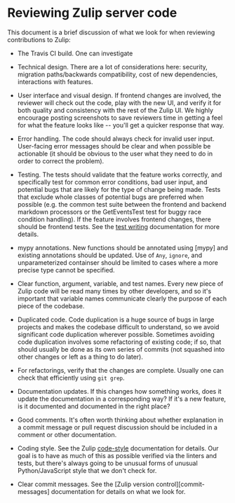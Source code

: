 # Reviewing Zulip server code

This document is a brief discussion of what we look for when reviewing
contributions to Zulip:

* The Travis CI build.  One can investigate 

* Technical design.  There are a lot of considerations here: security,
  migration paths/backwards compatibility, cost of new dependencies,
  interactions with features.

* User interface and visual design.  If frontend changes are involved,
  the reviewer will check out the code, play with the new UI, and
  verify it for both quality and consistency with the rest of the
  Zulip UI.  We highly encourage posting screenshots to save reviewers
  time in getting a feel for what the feature looks like -- you'll get
  a quicker response that way.

* Error handling.  The code should always check for invalid user
  input.  User-facing error messages should be clear and when possible
  be actionable (it should be obvious to the user what they need to do
  in order to correct the problem).

* Testing.  The tests should validate that the feature works
  correctly, and specifically test for common error conditions, bad
  user input, and potential bugs that are likely for the type of
  change being made.  Tests that exclude whole classes of potential
  bugs are preferred when possible (e.g. the common test suite between
  the frontend and backend markdown processors or the GetEventsTest
  test for buggy race condition handling).  If the feature involves
  frontend changes, there should be frontend tests.  See the [test
  writing][test-writing] documentation for more details.

* mypy annotations.  New functions should be annotated using [mypy]
  and existing annotations should be updated.  Use of `Any`, `ignore`,
  and unparameterized containser should be limited to cases where a
  more precise type cannot be specified.

* Clear function, argument, variable, and test names.  Every new piece
  of Zulip code will be read many times by other developers, and so
  it's important that variable names communicate clearly the purpose
  of each piece of the codebase.

* Duplicated code.  Code duplication is a huge source of bugs in large
  projects and makes the codebase difficult to understand, so we avoid
  significant code duplication wherever possible.  Sometimes avoiding
  code duplication involves some refactoring of existing code; if so,
  that should usually be done as its own series of commits (not
  squashed into other changes or left as a thing to do later).

* For refactorings, verify that the changes are complete.  Usually one
  can check that efficiently using `git grep`.

* Documentation updates.  If this changes how something works, does it
  update the documentation in a corresponding way?  If it's a new
  feature, is it documented and documented in the right place?

* Good comments.  It's often worth thinking about whether explanation
  in a commit message or pull request discussion should be included in
  a comment or other documentation.

* Coding style.  See the Zulip [code-style] documentation for details.
  Our goal is to have as much of this as possible verified via the
  linters and tests, but there's always going to be unusual forms of
  unusual Python/JavaScript style that we don't check for.

* Clear commit messages.  See the [Zulip version
  control][commit-messages] documentation for details on what we look
  for.

[code-style]: 
[commit-messages]:
[test-writing]:
[mypy]: 